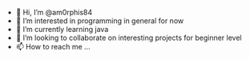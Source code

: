 - 👋 Hi, I’m @am0rphis84
- 👀 I’m interested in programming in general for now
- 🌱 I’m currently learning java
- 💞️ I’m looking to collaborate on interesting projects for beginner level
- 📫 How to reach me ...

<!---
am0rphis84/am0rphis84 is a ✨ special ✨ repository because its `README.md` (this file) appears on your GitHub profile.
You can click the Preview link to take a look at your changes.
--->
